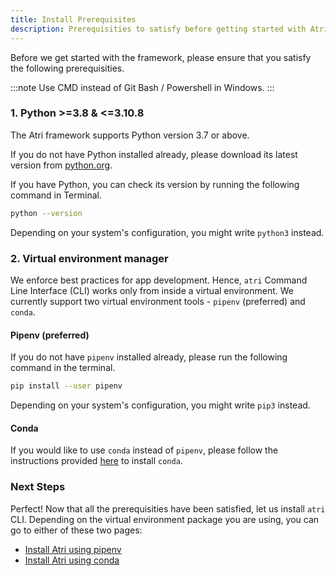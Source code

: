 ```yaml
---
title: Install Prerequisites
description: Prerequisities to satisfy before getting started with Atri Framework
---
```

Before we get started with the framework, please ensure that you satisfy the following prerequisities. 

:::note
Use CMD instead of Git Bash / Powershell in Windows. 
:::

### 1. Python >=3.8 & <=3.10.8

The Atri framework supports Python version 3.7 or above. 

If you do not have Python installed already, please download its latest version from [python.org](https://www.python.org/downloads/).

If you have Python, you can check its version by running the following command in Terminal.

```bash
python --version
```

Depending on your system's configuration, you might write `python3` instead. 

### 2. Virtual environment manager

We enforce best practices for app development. Hence, `atri` Command Line Interface (CLI) works only from inside a virtual environment. We currently support two virtual environment tools - `pipenv` (preferred) and `conda`. 

#### Pipenv (preferred)
If you do not have `pipenv` installed already, please run the following command in the terminal. 

```bash
pip install --user pipenv
```

Depending on your system's configuration, you might write `pip3` instead. 

#### Conda

If you would like to use `conda` instead of `pipenv`, please follow the instructions provided [here](https://docs.conda.io/projects/conda/en/latest/user-guide/install/index.html#regular-installation) to install `conda`.

### Next Steps

Perfect! Now that all the prerequisities have been satisfied, let us install `atri` CLI. Depending on the virtual environment package you are using, you can go to either of these two pages:

- [Install Atri using pipenv](getting-started/installation/install_with_pipenv.md)
- [Install Atri using conda](getting-started/installation/install_with_conda.md)
